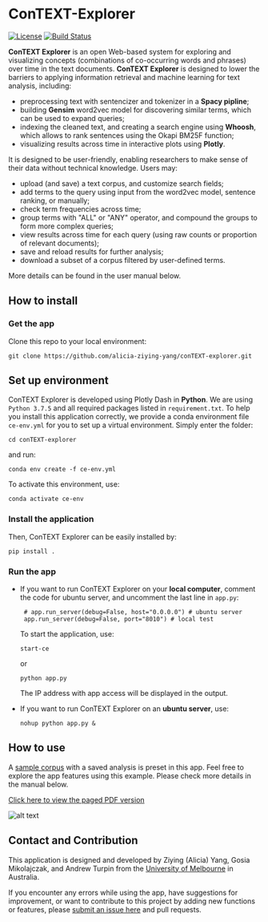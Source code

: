 # ConTEXT-Explorer
[![License](https://img.shields.io/badge/License-Apache%202.0-blue.svg)](https://opensource.org/licenses/Apache-2.0)
[![Build Status](https://travis-ci.com/alicia-ziying-yang/conTEXT-explorer.svg?branch=main)](https://travis-ci.com/alicia-ziying-yang/conTEXT-explorer)

**ConTEXT Explorer** is an open Web-based system for exploring and visualizing concepts (combinations of co-occurring words and phrases) over time in the text documents. **ConTEXT Explorer** is designed to lower the barriers to applying information retrieval and machine learning for text analysis, including:
- preprocessing text with sentencizer and tokenizer in a **Spacy pipline**;
- building **Gensim** word2vec model for discovering similar terms, which can be used to expand queries;
- indexing the cleaned text, and creating a search engine using **Whoosh**, which allows to rank sentences using the Okapi BM25F function;
- visualizing results across time in interactive plots using **Plotly**.

It is designed to be user-friendly, enabling researchers to make sense of their data without technical knowledge. Users may:

- upload (and save) a text corpus, and customize search fields;
- add terms to the query using input from the word2vec model, sentence ranking, or manually;
- check term frequencies across time;
- group terms with "ALL" or "ANY" operator, and compound the groups to form more complex queries;
- view results across time for each query (using raw counts or proportion of relevant documents);
- save and reload results for further analysis; 
- download a subset of a corpus filtered by user-defined terms.

More details can be found in the user manual below.

## How to install
### Get the app
Clone this repo to your local environment:

    git clone https://github.com/alicia-ziying-yang/conTEXT-explorer.git

## Set up environment
ConTEXT Explorer is developed using Plotly Dash in **Python**. We are using `Python 3.7.5` and all required packages listed in `requirement.txt`. To help you install this application correctly, we provide a conda environment file `ce-env.yml` for you to set up a virtual environment. Simply enter the folder:

    cd conTEXT-explorer
    
and run:

    conda env create -f ce-env.yml
    
To activate this environment, use:

    conda activate ce-env

### Install the application
Then, ConTEXT Explorer can be easily installed by:

    pip install . 
    
### Run the app
- If you want to run ConTEXT Explorer on your **local computer**, comment the code for ubuntu server, and uncomment the last line in `app.py`:

       # app.run_server(debug=False, host="0.0.0.0") # ubuntu server    
       app.run_server(debug=False, port="8010") # local test           

  To start the application, use:

      start-ce
        
  or

      python app.py
    
  The IP address with app access will be displayed in the output.
      
- If you want to run ConTEXT Explorer on an **ubuntu server**, use:

      nohup python app.py &
  


## How to use
A [sample corpus](https://github.com/alicia-ziying-yang/conTEXT-explorer/blob/main/doc/sample_data.csv) with a saved analysis is preset in this app. Feel free to explore the app features using this example. Please check more details in the manual below.

[Click here to view the paged PDF version](https://github.com/alicia-ziying-yang/conTEXT-explorer/blob/main/doc/conTEXT_explorer_ui_manual.pdf)

![alt text](https://github.com/alicia-ziying-yang/conTEXT-explorer/blob/6b1e79e2068eb284a132493815f35e57b3fec409/doc/conTEXT_explorer_ui_manual.png?raw=true)

## Contact and Contribution
This application is designed and developed by Ziying (Alicia) Yang, Gosia Mikolajczak, and Andrew Turpin from the [University of Melbourne](https://www.unimelb.edu.au/) in Australia.

If you encounter any errors while using the app, have suggestions for improvement, or want to contribute to this project by adding new functions or features, please [submit an issue here](https://github.com/alicia-ziying-yang/conTEXT-explorer/issues/new) and pull requests.
